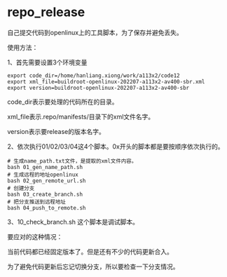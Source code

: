 # repo_release

自己提交代码到openlinux上的工具脚本，为了保存并避免丢失。

使用方法：

1、首先需要设置3个环境变量

```
export code_dir=/home/hanliang.xiong/work/a113x2/code12
export xml_file=buildroot-openlinux-202207-a113x2-av400-sbr.xml
export version=buildroot-openlinux-202207-a113x2-av400-sbr
```

code_dir表示要处理的代码所在的目录。

xml_file表示.repo/manifests/目录下的xml文件名字。

version表示要release的版本名字。

2、依次执行01/02/03/04这4个脚本。0x开头的脚本都是要按顺序依次执行的。

```
# 生成name_path.txt文件，是提取的xml文件内容。
bash 01_gen_name_path.sh  
# 生成远程的地址openlinux
bash 02_gen_remote_url.sh  
# 创建分支
bash 03_create_branch.sh  
# 把分支推送到远程地址
bash 04_push_to_remote.sh
```

3、10_check_branch.sh 这个脚本是调试脚本。

要应对的这种情况：

当前代码都已经固定版本了。但是还有不少的代码更新合入。

为了避免代码更新后忘记切换分支，所以要检查一下分支情况。


